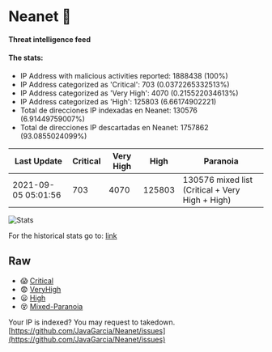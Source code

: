 # Neanet :hocho:
#### Threat intelligence feed
#### The stats:

- IP Address with malicious activities reported: 1888438 (100%)
- IP Address categorized as 'Critical':  703 (0.0372265332513%)
- IP Address categorized as 'Very High':  4070 (0.215522034613%)
- IP Address categorized as 'High':  125803 (6.66174902221)
- Total de direcciones IP indexadas en Neanet:  130576 (6.91449759007%)
- Total de direcciones IP descartadas en Neanet:  1757862 (93.0855024099%)

| Last Update | Critical | Very High | High | Paranoia |
| --- | --- | --- | --- | --- |
| 2021-09-05 05:01:56 | 703 | 4070 | 125803 | 130576 mixed list (Critical + Very High + High)|

![Stats](https://docs.google.com/spreadsheets/d/e/2PACX-1vSnaNMIXVabIpDJjufMlzH7poXnshF3mgd8Is1g9ytUEzVsP5my4Trn8f-xkoLLQ38xpL3HtmUexLo6/pubchart?oid=501124687&format=image)

For the historical stats go to: [link](/stats.csv)
## Raw
- :scream: [Critical](https://raw.githubusercontent.com/JavaGarcia/Neanet/master/blacklists/neanet_critical.txt)
- :fearful: [VeryHigh](https://raw.githubusercontent.com/JavaGarcia/Neanet/master/blacklists/neanet_veryHigh.txtt)
- :frowning: [High](https://raw.githubusercontent.com/JavaGarcia/Neanet/master/blacklists/neanet_high.txt)
- :dizzy_face: [Mixed-Paranoia](https://raw.githubusercontent.com/JavaGarcia/Neanet/master/blacklists/neanet_all.txt)


Your IP is indexed? You may request to takedown. [https://github.com/JavaGarcia/Neanet/issues](https://github.com/JavaGarcia/Neanet/issues)


































































































































































































































































































































































































































































































































































































































































































































































































































































































































































































































































































































































































































































































































































































































































































































































































































































































































































































































































































































































































































































































































































































































































































































































































































































































































































































































































































































































































































































































































































































































































































































































































































































































































































































































































































































































































































































































































































































































































































































































































































































































































































































































































































































































































































































































































































































































































































































































































































































































































































































































































































































































































































































































































































































































































































































































































































































































































































































































































































































































































































































































































































































































































































































































































































































































































































































































































































































































































































































































































































































































































































































































































































































































































































































































































































































































































































































































































































































































































































































































































































































































































































































































































































































































































































































































































































































































































































































